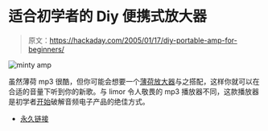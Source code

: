 # 适合初学者的 Diy 便携式放大器

> 原文：<https://hackaday.com/2005/01/17/diy-portable-amp-for-beginners/>

![minty amp](img/05e24939d0f1f58c96afbaa4cb966568.png)

虽然薄荷 mp3 很酷，但你可能会想要一个[薄荷放大器](http://tangentsoft.net/audio/cmoy-tutorial/)与之搭配，这样你就可以在合适的音量下听到你的新歌。与 limor 令人敬畏的 mp3 播放器不同，这款播放器是初学者[开始](http://tangentsoft.net/audio/new-diyer.html)破解音频电子产品的绝佳方式。

*   [永久链接](http://tangentsoft.net/audio/cmoy-tutorial/)